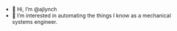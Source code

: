 - 👋 Hi, I’m @ajlynch
- 👀 I’m interested in automating the things I know as a mechanical systems engineer.
<!---
ajlynch/ajlynch is a ✨ special ✨ repository because its `README.md` (this file) appears on your GitHub profile.
You can click the Preview link to take a look at your changes.
--->
